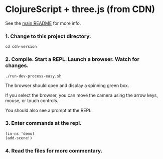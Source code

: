 # ClojureScript + three.js (from CDN)

See the [main README](../README.md) for more info.

### 1. Change to this project directory.
```
cd cdn-version
```

### 2. Compile. Start a REPL. Launch a browser. Watch for changes.
```
./run-dev-process-easy.sh
```

The browser should open and display a spinning green box.

If you select the browser, you can move the camera using the arrow keys, mouse,
or touch controls.

You should also see a prompt at the REPL.

### 3. Enter commands at the repl.

```
(in-ns 'demo)
(add-scene!)
```

### 4. Read the files for more commentary.
